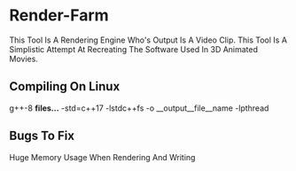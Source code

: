 # Render-Farm

This Tool Is A Rendering Engine Who's Output Is A Video Clip. This Tool Is A Simplistic Attempt At Recreating The Software Used In 3D Animated Movies.

## Compiling On Linux

g++-8 __files...__ -std=c++17 -lstdc++fs -o __output__file__name -lpthread

## Bugs To Fix

Huge Memory Usage When Rendering And Writing